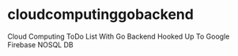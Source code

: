 # cloudcomputinggobackend
Cloud Computing ToDo List With Go Backend Hooked Up To Google Firebase NOSQL DB